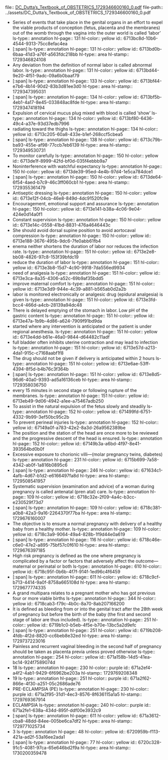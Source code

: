 file:: [DC_Dutta’s_Textbook_of_OBSTETRICS_1729346600160_0.pdf](../assets/DC_Dutta’s_Textbook_of_OBSTETRICS_1729346600160_0.pdf)
file-path:: ../assets/DC_Dutta’s_Textbook_of_OBSTETRICS_1729346600160_0.pdf

- Series of events that take place in the genital organs in an effort to expel the viable products of conception (fetus, placenta and the membranes) out of the womb through the vagina into the outer world is called ‘labor’
  ls-type:: annotation
  hl-page:: 131
  hl-color:: yellow
  id:: 6713bc8d-10b6-4544-9313-75cc8efac4ea
- [:span]
  ls-type:: annotation
  hl-page:: 131
  hl-color:: yellow
  id:: 6713bd0b-6baa-41d3-a76f-a563fdc218bb
  hl-type:: area
  hl-stamp:: 1729346824108
- Any deviation from the definition of normal labor is called abnormal labor.
  ls-type:: annotation
  hl-page:: 131
  hl-color:: yellow
  id:: 6713bd44-9e20-4f51-9adc-09a6b0baaf79
- [:span]
  ls-type:: annotation
  hl-page:: 133
  hl-color:: yellow
  id:: 6713bf44-e7b6-4b14-90d2-83b3d81ee3d0
  hl-type:: area
  hl-stamp:: 1729347395031
- [:span]
  ls-type:: annotation
  hl-page:: 134
  hl-color:: yellow
  id:: 6713bf5b-4eb1-4a17-8e45-033848ac8fde
  hl-type:: area
  hl-stamp:: 1729347418194
- Expulsion of cervical mucus plug mixed with blood is called ‘show’
  ls-type:: annotation
  hl-page:: 134
  hl-color:: yellow
  id:: 6713bf80-6436-49c4-a37e-93d37edb7996
- radiating toward the thighs
  ls-type:: annotation
  hl-page:: 134
  hl-color:: yellow
  id:: 6713c205-60a8-433e-b1ef-268ccf5cbea5
- [:span]
  ls-type:: annotation
  hl-page:: 138
  hl-color:: yellow
  id:: 6713c79b-ba93-455e-af98-77ccb7eb6139
  hl-type:: area
  hl-stamp:: 1729349530731
- To monitor carefully
  ls-type:: annotation
  hl-page:: 150
  hl-color:: yellow
  id:: 6713de1f-8999-42fd-bf0d-035f4ebbb9a7
- Noninterference with watchful expectancy
  ls-type:: annotation
  hl-page:: 150
  hl-color:: yellow
  id:: 6713de39-95ed-4e4b-97d4-1e5ca784dce1
- [:span]
  ls-type:: annotation
  hl-page:: 150
  hl-color:: yellow
  id:: 6713de64-6f54-4aed-b7c9-46c3ff060cb1
  hl-type:: area
  hl-stamp:: 1729355361479
- Antiseptic dressing
  ls-type:: annotation
  hl-page:: 150
  hl-color:: yellow
  id:: 6713e12f-04cb-46e8-849d-4dc91520fc9e
- Encouragement, emotional support and assurance
  ls-type:: annotation
  hl-page:: 150
  hl-color:: yellow
  id:: 6713e141-b38a-4c06-9e04-424e0d14a0f1
- Constant supervision
  ls-type:: annotation
  hl-page:: 150
  hl-color:: yellow
  id:: 6713e14c-0558-41bd-8831-476a4646443c
- She should avoid dorsal supine position to avoid aortocaval compression
  ls-type:: annotation
  hl-page:: 150
  hl-color:: yellow
  id:: 6713e188-3676-495b-9dc6-7fe0abb61fb4
- enema neither shortens the duration of labor nor reduces the infection rate.
  ls-type:: annotation
  hl-page:: 151
  hl-color:: yellow
  id:: 6713e2e8-bb08-4826-97c8-153f39bfdc19
- reduce the duration of labor
  ls-type:: annotation
  hl-page:: 151
  hl-color:: yellow
  id:: 6713e3b8-15d7-4c90-9918-7da556ed9934
- need of analgesia
  ls-type:: annotation
  hl-page:: 151
  hl-color:: yellow
  id:: 6713e3ca-8a35-4306-a52c-69b9af35bdd5
- improve maternal comfort
  ls-type:: annotation
  hl-page:: 151
  hl-color:: yellow
  id:: 6713e3d9-944e-4c39-a881-b565ab0d2a2b
- labor is monitored electronically or analgesic drug (epidural analgesia) is given
  ls-type:: annotation
  hl-page:: 151
  hl-color:: yellow
  id:: 6713e3fd-bcc4-466d-a4cb-28139a94dc48
- There is delayed emptying of the stomach in labor. Low pH of the gastric content
  ls-type:: annotation
  hl-page:: 151
  hl-color:: yellow
  id:: 6713e47a-1b9b-4d86-a624-7909f91bd9da
- started where any intervention is anticipated or the patient is under regional anesthesia.
  ls-type:: annotation
  hl-page:: 151
  hl-color:: yellow
  id:: 6713e4dd-b61e-46a0-9844-d64482c11adf
- full bladder often inhibits uterine contraction and may lead to infection
  ls-type:: annotation
  hl-page:: 151
  hl-color:: yellow
  id:: 6713e57d-a213-4da1-915c-c7168aabf1f8
- The drug should not be given if delivery is anticipated within 2 hours
  ls-type:: annotation
  hl-page:: 151
  hl-color:: yellow
  id:: 6713e6ae-53ff-4394-8f5d-b4b76c3f364b
- [:span]
  ls-type:: annotation
  hl-page:: 151
  hl-color:: yellow
  id:: 6713e8d5-96d6-40a0-9393-ad5a16136ceb
  hl-type:: area
  hl-stamp:: 1729358036750
- every 15 minutes in second stage or following rupture of the membranes.
  ls-type:: annotation
  hl-page:: 151
  hl-color:: yellow
  id:: 6713eb49-9d06-4942-a1ee-a75467adb250
- To assist in the natural expulsion of the fetus slowly and steadily
  ls-type:: annotation
  hl-page:: 152
  hl-color:: yellow
  id:: 671499fd-6751-4332-9b99-3ef50bc95c2b
- To prevent perineal injuries
  ls-type:: annotation
  hl-page:: 152
  hl-color:: yellow
  id:: 67149a0f-a783-42e2-8a3d-26a9562389be
- The position and the station of the head are once more to be reviewed and the progressive descent of the head is ensured.
  ls-type:: annotation
  hl-page:: 152
  hl-color:: yellow
  id:: 67149b3a-a6bd-4f97-8e41-393564bd0b0f
- Excessive exposure to chorionic villi—(molar pregnancy twins, diabetes)
  ls-type:: annotation
  hl-page:: 231
  hl-color:: yellow
  id:: 6715b699-7a58-4342-ab0f-1a816b0895c6
- [:span]
  ls-type:: annotation
  hl-page:: 246
  hl-color:: yellow
  id:: 671634c1-4afb-4d67-b1d2-e6166497fa8d
  hl-type:: area
  hl-stamp:: 1729508541957
- Systematic supervision (examination and advice) of a woman during pregnancy is called antenatal (pren atal) care.
  ls-type:: annotation
  hl-page:: 109
  hl-color:: yellow
  id:: 6718c32e-2f09-4a4c-b3cc-e230529f73d7
- [:span]
  ls-type:: annotation
  hl-page:: 109
  hl-color:: yellow
  id:: 6718c381-a0b8-42a3-9a16-2264370f77ba
  hl-type:: area
  hl-stamp:: 1729676160007
- The objective is to ensure a normal pregnancy with delivery of a healthy baby from a healthy mother.
  ls-type:: annotation
  hl-page:: 109
  hl-color:: yellow
  id:: 6718c3a9-9064-49a4-828b-1f9d44e0a619
- [:span]
  ls-type:: annotation
  hl-page:: 116
  hl-color:: yellow
  id:: 6718c46e-c6e0-47e2-a895-75bf57c0f610
  hl-type:: area
  hl-stamp:: 1729676397185
- High risk pregnancy is defined as the one where pregnancy is complicated by a factor or factors that adversely affect the outcome—maternal or perinatal or both
  ls-type:: annotation
  hl-page:: 610
  hl-color:: yellow
  id:: 6718c95f-0b6b-4f7f-914f-1ed96c4f6459
- [:span]
  ls-type:: annotation
  hl-page:: 611
  hl-color:: yellow
  id:: 6718c9cf-b713-4414-9a0f-8758a665108d
  hl-type:: area
  hl-stamp:: 1729677774335
- A grand multipara relates to a pregnant mother who has got previous four or more viable births
  ls-type:: annotation
  hl-page:: 344
  hl-color:: yellow
  id:: 6718cab3-f79c-4b0c-8a70-8ab207166200
- It is defined as bleeding from or into the genital tract after the 28th week of pregnancy but before the birth of the baby (the first and second stage of labor are thus included). 
  ls-type:: annotation
  hl-page:: 251
  hl-color:: yellow
  id:: 6719b1c0-b5eb-4f5e-b70e-13bc5a2d9efc
- [:span]
  ls-type:: annotation
  hl-page:: 251
  hl-color:: yellow
  id:: 6719b208-4fdb-4f2d-8820-cc6beb8e32ed
  hl-type:: area
  hl-stamp:: 1729737223016
- Painless and recurrent vaginal bleeding in the second half of pregnancy should be taken as placenta previa unless proved otherwise
  ls-type:: annotation
  hl-page:: 254
  hl-color:: yellow
  id:: 671a158b-14d5-41ea-bc14-924f7589074d
- 18
  ls-type:: annotation
  hl-page:: 230
  hl-color:: purple
  id:: 671a2ef4-a4f2-4ab1-9429-6f6962be203a
  hl-stamp:: 1729769208348
- 19
  ls-type:: annotation
  hl-page:: 251
  hl-color:: purple
  id:: 671a2f62-866e-4f30-a251-05c2686ade76
- PRE-ECLAMPSIA (PE)
  ls-type:: annotation
  hl-page:: 230
  hl-color:: purple
  id:: 671a2f95-31d1-4ec3-8576-8f636115a1a5
  hl-stamp:: 1729769367914
- ECLAMPSIA
  ls-type:: annotation
  hl-page:: 240
  hl-color:: purple
  id:: 671a2fe1-638a-434d-895f-ddf00e3932c9
- [:span]
  ls-type:: annotation
  hl-page:: 611
  hl-color:: yellow
  id:: 671a3612-cba8-48dd-84ee-005be6ca7df2
  hl-type:: area
  hl-stamp:: 1729771025734
- 3
  ls-type:: annotation
  hl-page:: 48
  hl-color:: yellow
  id:: 6720959b-f113-421a-ad2f-53a16ee2ada1
- [:span]
  ls-type:: annotation
  hl-page:: 77
  hl-color:: yellow
  id:: 6720c328-91c5-4081-97ca-65e646bd2f9a
  hl-type:: area
  hl-stamp:: 1730200359478